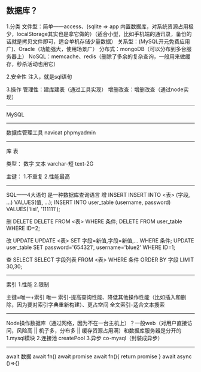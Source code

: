 ## 数据库？
1.分类
  文件型：简单——access、(sqlite => app 内置数据库，对系统资源占用极少，localStorage其实也是拿它做的）（适合小型，比如手机端的通讯录，备份的话就是拷贝文件即可，适合单机存储少量数据）
  关系型：(MySQL开元免费应用广)、Oracle（功能强大，使用场景广）
  分布式：mongoDB（可以分布到多台服务器上）
  NoSQL：memcache、redis（删除了多余的复杂查询，一般用来做缓存，秒杀活动也用它）

2.安全性
  注入，就是sql语句

3.操作
  管理性：建库建表（通过工具实现）
  增删改查：增删改查（通过node实现）

--------------------

MySQL

--------------------

数据库管理工具
navicat
phpmyadmin

--------------------

库
表

类型：
数字
文本
  varchar-短
  text-2G

主键：
1.不重复
2.性能最高

--------------------

SQL——4大语句  是一种数据库查询语言
增 INSERT
  INSERT INTO <表> (字段, ...) VALUES(值, ...);
  INSERT INTO user_table (username, password) VALUES('lisi', '111111');

删 DELETE
  DELETE FROM <表> WHERE 条件;
  DELETE FROM user_table WHERE ID=2;

改 UPDATE
  UPDATE <表> SET 字段=新值,字段=新值,... WHERE 条件;
  UPDATE user_table SET password='654321', username='blue2' WHERE ID=1;

查 SELECT
  SELECT 字段列表 FROM <表> WHERE 条件 ORDER BY 字段 LIMIT 30,30;

--------------------

索引
1.性能
2.限制

主键=唯一+索引
唯一
索引-提高查询性能、降低其他操作性能（比如插入和删除，因为要对索引字典重新构建）、更占空间
全文索引-适合文本搜索

--------------------

Node操作数据库（通过网络，因为不在一台主机上）？一般web（对用户直接访问，风险高 || 机子多，分布多 || 缓存资源占用满）和数据库服务器是分开的
1.mysql模块
2.连接池
  createPool
3.异步
  co-mysql（封装成异步）

--------------------

await 数据
await fn()
await promise
await fn(){
  return promise
}
await async ()=>{}
